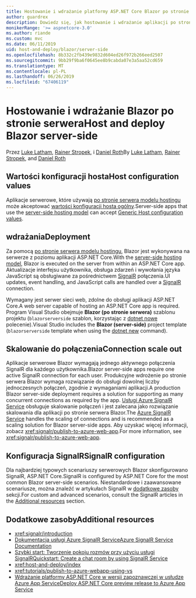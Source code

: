 ```yaml
---
title: Hostowanie i wdrażanie platformy ASP.NET Core Blazor po stronie serwera
author: guardrex
description: Dowiedz się, jak hostowanie i wdrażanie aplikacji po stronie serwera Blazor, przy użyciu platformy ASP.NET Core.
monikerRange: '>= aspnetcore-3.0'
ms.author: riande
ms.custom: mvc
ms.date: 06/11/2019
uid: host-and-deploy/blazor/server-side
ms.openlocfilehash: 8b332c2fb439e9832d604ed26f972b266eed2507
ms.sourcegitcommit: 9bb29f9ba6f0645ee8b9cabda07e3a5aa52cd659
ms.translationtype: MT
ms.contentlocale: pl-PL
ms.lasthandoff: 06/26/2019
ms.locfileid: "67406119"
---
```

# <a name="host-and-deploy-blazor-server-side"></a><span data-ttu-id="c43aa-103">Hostowanie i wdrażanie Blazor po stronie serwera</span><span class="sxs-lookup"><span data-stu-id="c43aa-103">Host and deploy Blazor server-side</span></span>

<span data-ttu-id="c43aa-104">Przez [Luke Latham](https://github.com/guardrex), [Rainer Stropek](https://www.timecockpit.com), i [Daniel Roth](https://github.com/danroth27)</span><span class="sxs-lookup"><span data-stu-id="c43aa-104">By [Luke Latham](https://github.com/guardrex), [Rainer Stropek](https://www.timecockpit.com), and [Daniel Roth](https://github.com/danroth27)</span></span>

## <a name="host-configuration-values"></a><span data-ttu-id="c43aa-105">Wartości konfiguracji hosta</span><span class="sxs-lookup"><span data-stu-id="c43aa-105">Host configuration values</span></span>

<span data-ttu-id="c43aa-106">Aplikacje serwerowe, które używają [po stronie serwera modelu hostingu](xref:blazor/hosting-models#server-side) może akceptować [wartości konfiguracji hosta ogólny](xref:fundamentals/host/generic-host#host-configuration).</span><span class="sxs-lookup"><span data-stu-id="c43aa-106">Server-side apps that use the [server-side hosting model](xref:blazor/hosting-models#server-side) can accept [Generic Host configuration values](xref:fundamentals/host/generic-host#host-configuration).</span></span>

## <a name="deployment"></a><span data-ttu-id="c43aa-107">wdrażania</span><span class="sxs-lookup"><span data-stu-id="c43aa-107">Deployment</span></span>

<span data-ttu-id="c43aa-108">Za pomocą [po stronie serwera modelu hostingu](xref:blazor/hosting-models#server-side), Blazor jest wykonywana na serwerze z poziomu aplikacji ASP.NET Core.</span><span class="sxs-lookup"><span data-stu-id="c43aa-108">With the [server-side hosting model](xref:blazor/hosting-models#server-side), Blazor is executed on the server from within an ASP.NET Core app.</span></span> <span data-ttu-id="c43aa-109">Aktualizacje interfejsu użytkownika, obsługa zdarzeń i wywołania języka JavaScript są obsługiwane za pośrednictwem [SignalR](xref:signalr/introduction) połączenia.</span><span class="sxs-lookup"><span data-stu-id="c43aa-109">UI updates, event handling, and JavaScript calls are handled over a [SignalR](xref:signalr/introduction) connection.</span></span>

<span data-ttu-id="c43aa-110">Wymagany jest serwer sieci web, zdolne do obsługi aplikacji ASP.NET Core.</span><span class="sxs-lookup"><span data-stu-id="c43aa-110">A web server capable of hosting an ASP.NET Core app is required.</span></span> <span data-ttu-id="c43aa-111">Program Visual Studio obejmuje **Blazor (po stronie serwera)** szablonu projektu (`blazorserverside` szablon, korzystając z [dotnet nowe](/dotnet/core/tools/dotnet-new) polecenie).</span><span class="sxs-lookup"><span data-stu-id="c43aa-111">Visual Studio includes the **Blazor (server-side)** project template (`blazorserverside` template when using the [dotnet new](/dotnet/core/tools/dotnet-new) command).</span></span>

## <a name="connection-scale-out"></a><span data-ttu-id="c43aa-112">Skalowanie do połączenia</span><span class="sxs-lookup"><span data-stu-id="c43aa-112">Connection scale out</span></span>

<span data-ttu-id="c43aa-113">Aplikacje serwerowe Blazor wymagają jednego aktywnego połączenia SignalR dla każdego użytkownika.</span><span class="sxs-lookup"><span data-stu-id="c43aa-113">Blazor server-side apps require one active SignalR connection for each user.</span></span> <span data-ttu-id="c43aa-114">Produkcyjne wdrożenie po stronie serwera Blazor wymaga rozwiązanie do obsługi dowolnej liczby jednoczesnych połączeń, zgodnie z wymaganiami aplikacji.</span><span class="sxs-lookup"><span data-stu-id="c43aa-114">A production Blazor server-side deployment requires a solution for supporting as many concurrent connections as required by the app.</span></span> <span data-ttu-id="c43aa-115">[Usługi Azure SignalR Service](/azure/azure-signalr/) obsługuje skalowanie połączeń i jest zalecana jako rozwiązanie skalowania dla aplikacji po stronie serwera Blazor.</span><span class="sxs-lookup"><span data-stu-id="c43aa-115">The [Azure SignalR Service](/azure/azure-signalr/) handles the scaling of connections and is recommended as a scaling solution for Blazor server-side apps.</span></span> <span data-ttu-id="c43aa-116">Aby uzyskać więcej informacji, zobacz <xref:signalr/publish-to-azure-web-app>.</span><span class="sxs-lookup"><span data-stu-id="c43aa-116">For more information, see <xref:signalr/publish-to-azure-web-app>.</span></span>

## <a name="signalr-configuration"></a><span data-ttu-id="c43aa-117">Konfiguracja SignalR</span><span class="sxs-lookup"><span data-stu-id="c43aa-117">SignalR configuration</span></span>

<span data-ttu-id="c43aa-118">Dla najbardziej typowych scenariuszy serwerowych Blazor skonfigurowano SignalR, ASP.NET Core.</span><span class="sxs-lookup"><span data-stu-id="c43aa-118">SignalR is configured by ASP.NET Core for the most common Blazor server-side scenarios.</span></span> <span data-ttu-id="c43aa-119">Niestandardowe i zaawansowane scenariusze, można znaleźć w artykułach SignalR w [dodatkowe zasoby](#additional-resources) sekcji.</span><span class="sxs-lookup"><span data-stu-id="c43aa-119">For custom and advanced scenarios, consult the SignalR articles in the [Additional resources](#additional-resources) section.</span></span>

## <a name="additional-resources"></a><span data-ttu-id="c43aa-120">Dodatkowe zasoby</span><span class="sxs-lookup"><span data-stu-id="c43aa-120">Additional resources</span></span>

* <xref:signalr/introduction>
* [<span data-ttu-id="c43aa-121">Dokumentacja usługi Azure SignalR Service</span><span class="sxs-lookup"><span data-stu-id="c43aa-121">Azure SignalR Service Documentation</span></span>](/azure/azure-signalr/)
* [<span data-ttu-id="c43aa-122">Szybki start: Tworzenie pokoju rozmów przy użyciu usługi SignalR</span><span class="sxs-lookup"><span data-stu-id="c43aa-122">Quickstart: Create a chat room by using SignalR Service</span></span>](/azure/azure-signalr/signalr-quickstart-dotnet-core)
* <xref:host-and-deploy/index>
* <xref:tutorials/publish-to-azure-webapp-using-vs>
* [<span data-ttu-id="c43aa-123">Wdrażanie platformy ASP.NET Core w wersji zapoznawczej w usłudze Azure App Service</span><span class="sxs-lookup"><span data-stu-id="c43aa-123">Deploy ASP.NET Core preview release to Azure App Service</span></span>](xref:host-and-deploy/azure-apps/index#deploy-aspnet-core-preview-release-to-azure-app-service)
